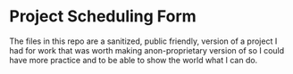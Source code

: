 # Project Scheduling Form

The files in this repo are a sanitized, public friendly, version of a project I had for work that was worth making anon-proprietary version of so I could have more practice and to be able to show the world what I can do. 
